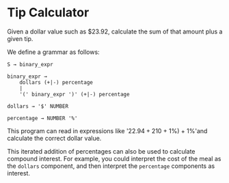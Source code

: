 # Tip Calculator

Given a dollar value such as $23.92, calculate the sum of that amount plus a given tip.

We define a grammar as follows:

	S → binary_expr
    
    binary_expr → 
        dollars (+|-) percentage
        |
        '(' binary_expr ')' (+|-) percentage

	dollars → '$' NUMBER 

	percentage → NUMBER '%'


This program can read in expressions like '$22.94 + 2%' or '($10 + 1%) + 1%'and calculate the correct dollar value. 

This iterated addition of percentages can also be used to calculate compound interest. For example, you could interpret the cost of the meal as the `dollars` component, and then interpret the `percentage` components as interest.

